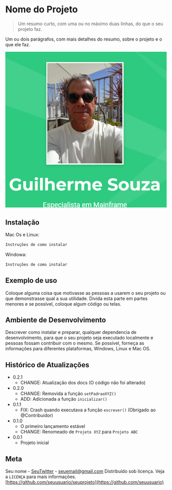 # Nome do Projeto
>Um resumo curto, com uma ou no máximo duas linhas, do que o seu projeto faz.

Um ou dois parágrafos, com mais detalhes do resumo, sobre o projeto e o que ele faz.

![](projeto.png) 

## Instalação

Mac Os e Linux:

```sh
Instruções de como instalar
```

Windowa:
```sh
Instruções de como instalar
```

## Exemplo de uso

Coloque alguma coisa que motivasse as pessoas a usarem o seu projeto ou que demonstrasse qual a sua utilidade.
Divida esta parte em partes menores e se possível, coloque algum código ou telas.

## Ambiente de Desenvolvimento

Descrever como instalar e preparar, qualquer dependencia de desenvolvimento, para que o seu projeto seja executado localmente e pessoas fossam contribuir com o mesmo.
Se possível, forneça as informações para diferentes plataformas, Windows, Linux e Mac OS.

## Histórico de Atualizações

* 0.2.1
    * CHANGE: Atualização dos docs (O código não foi alterado)
* 0.2.0
    * CHANGE: Removida a função `setPadraoXYZ()`
    * ADD: Adicionada a função `inicializar()` 
* 0.1.1
    * FIX: Crash quando executava a função `escrever()` (Obrigado ao @Contribuidor)
* 0.1.0
    * O primeiro lançamento estável
    * CHANGE: Renomeado de `Projeto XYZ` para `Projeto ABC`
* 0.0.1
    * Projeto inicial

## Meta

Seu nome - [SeuTwitter](htpps://twitter.com/SeuTwitter) - seuemail@gmail.com 
Distribuído sob licença. Veja a `LICENÇA` para mais informações.
[https://github.com/seuusuario/seuprojeto](https://github.com/seuusuario)
